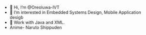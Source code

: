 - 👋 Hi, I’m @Oreoluwa-IVT
- 👀 I’m interested in Embedded Systems Design, Mobile Application desigb
-  🌱 Work with Java and XML.
-  Anime- Naruto Shippuden
<!---
Oreoluwa-IVT/Oreoluwa-IVT is a ✨ special ✨ repository because its `README.md` (this file) appears on your GitHub profile.
You can click the Preview link to take a look at your changes.
--->
